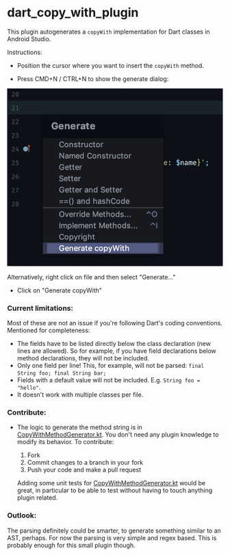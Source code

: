 # dart_copy_with_plugin

This plugin autogenerates a `copyWith` implementation for Dart classes in Android Studio.

Instructions:

- Position the cursor where you want to insert the  `copyWith` method.

- Press CMD+N / CTRL+N to show the generate dialog:

![ScreenShot](img/screenshot.png)

Alternatively, right click on file and then select "Generate..."

- Click on "Generate copyWith"
 
### Current limitations:

Most of these are not an issue if you're following Dart's coding conventions. Mentioned for completeness:

- The fields have to be listed directly below the class declaration (new lines are allowed). So for example, if you have field declarations below method declarations, they will not be included.
- Only one field per line! This, for example, will not be parsed: `final String foo; final String bar;`
- Fields with a default value will not be included. E.g. `String foo = "hello"`.
- It doesn't work with multiple classes per file.

### Contribute:

- The logic to generate the method string is in [CopyWithMethodGenerator.kt](https://github.com/i-schuetz/SwiftCharts/wiki). You don't need any plugin knowledge to modify its behavior. 
To contribute:
    1. Fork
    2. Commit changes to a branch in your fork
    3. Push your code and make a pull request
    
    Adding some unit tests for [CopyWithMethodGenerator.kt](https://github.com/i-schuetz/SwiftCharts/wiki) would be great, in particular to be able to test without having to touch anything plugin related.

### Outlook:

The parsing definitely could be smarter, to generate something similar to an AST, perhaps. For now the parsing is very simple and regex based. This is probably enough for this small plugin though.
